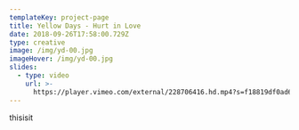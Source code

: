 ```yaml
---
templateKey: project-page
title: Yellow Days - Hurt in Love
date: 2018-09-26T17:58:00.729Z
type: creative
image: /img/yd-00.jpg
imageHover: /img/yd-00.jpg
slides:
  - type: video
    url: >-
      https://player.vimeo.com/external/228706416.hd.mp4?s=f18819df0ad6e20c84a074a08a1ae46f7321b397&profile_id=175
---
```

thisisit
